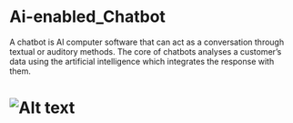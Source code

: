 # Ai-enabled_Chatbot
A chatbot is AI computer software that can act as a conversation through textual or auditory methods. The core of chatbots analyses a customer’s data using the artificial intelligence which integrates the response with them. 
# ![Alt text](/posts/path/to/img.jpg "C:\Users\utkri\OneDrive\Desktop\New folder\photo")
